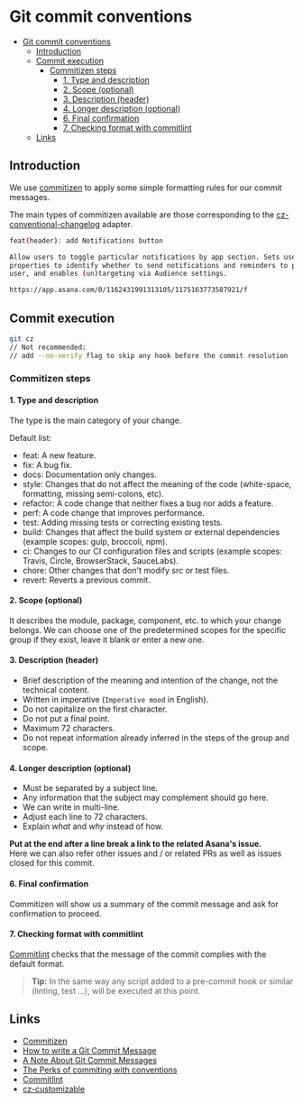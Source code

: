 # Git commit conventions

- [Git commit conventions](#git-commit-conventions)
  - [Introduction](#introduction)
  - [Commit execution](#commit-execution)
    - [Commitizen steps](#commitizen-steps)
      - [1. Type and description](#1-type-and-description)
      - [2. Scope (optional)](#2-scope-optional)
      - [3. Description (header)](#3-description-header)
      - [4. Longer description (optional)](#4-longer-description-optional)
      - [6. Final confirmation](#6-final-confirmation)
      - [7. Checking format with commitlint](#7-checking-format-with-commitlint)
  - [Links](#links)

## Introduction

We use [commitizen](https://commitizen.github.io/cz-cli/) to apply some simple formatting rules for our commit messages.

The main types of commitizen available are those corresponding to the [cz-conventional-changelog](https://github.com/commitizen/cz-conventional-changelog) adapter.

```bash
feat(header): add Notifications button

Allow users to toggle particular notifications by app section. Sets user
properties to identify whether to send notifications and reminders to particular
user, and enables (un)targeting via Audience settings.

https://app.asana.com/0/1162431991313105/1175163773587921/f
```

## Commit execution

```bash
git cz
// Not recommended:
// add --no-verify flag to skip any hook before the commit resolution
```

### Commitizen steps

#### 1. Type and description

The type is the main category of your change.

Default list:

- feat: A new feature.
- fix: A bug fix.
- docs: Documentation only changes.
- style: Changes that do not affect the meaning of the code (white-space, formatting, missing semi-colons, etc).
- refactor: A code change that neither fixes a bug nor adds a feature.
- perf: A code change that improves performance.
- test: Adding missing tests or correcting existing tests.
- build: Changes that affect the build system or external dependencies (example scopes: gulp, broccoli, npm).
- ci: Changes to our CI configuration files and scripts (example scopes: Travis, Circle, BrowserStack, SauceLabs).
- chore: Other changes that don't modify src or test files.
- revert: Reverts a previous commit.

#### 2. Scope (optional)

It describes the module, package, component, etc. to which your change belongs.
We can choose one of the predetermined scopes for the specific group if they exist, leave it blank or enter a new one.

#### 3. Description (header)

- Brief description of the meaning and intention of the change, not the technical content.
- Written in imperative (`Imperative mood` in English).
- Do not capitalize on the first character.
- Do not put a final point.
- Maximum 72 characters.
- Do not repeat information already inferred in the steps of the group and scope.

#### 4. Longer description (optional)

- Must be separated by a subject line.
- Any information that the subject may complement should go here.
- We can write in multi-line.
- Adjust each line to 72 characters.
- Explain _what_ and _why_ instead of how.

**Put at the end after a line break a link to the related Asana's issue.**  
Here we can also refer other issues and / or related PRs as well as issues closed for this commit.

#### 6. Final confirmation

Commitizen will show us a summary of the commit message and ask for confirmation to proceed.

#### 7. Checking format with commitlint

[Commitlint](https://github.com/conventional-changelog/commitlint) checks that the message of the commit complies with the default format.

> **Tip:** In the same way any script added to a pre-commit hook or similar (linting, test ...), will be executed at this point.

## Links

- [Commitizen](https://commitizen.github.io/cz-cli/)
- [How to write a Git Commit Message](https://chris.beams.io/posts/git-commit/)
- [A Note About Git Commit Messages](https://tbaggery.com/2008/04/19/a-note-about-git-commit-messages.html)
- [The Perks of commiting with conventions](https://slides.com/marionebl/the-perks-of-committing-with-conventions#/)
- [Commitlint](https://github.com/conventional-changelog/commitlint)
- [cz-customizable](https://github.com/leonardoanalista/cz-customizable)
